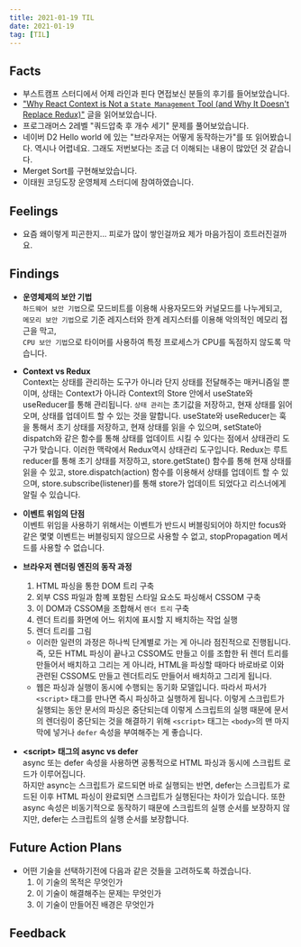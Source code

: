 ```yaml
---
title: 2021-01-19 TIL
date: 2021-01-19
tag: [TIL]
---
```


## Facts

- 부스트캠프 스터디에서 어제 라인과 핀다 면접보신 분들의 후기를 들어보았습니다.
- ["Why React Context is Not a `State Management` Tool (and Why It Doesn't Replace Redux)"](https://blog.isquaredsoftware.com/2021/01/blogged-answers-why-react-context-is-not-a-state-management-tool-and-why-it-doesnt-replace-redux/) 글을 읽어보았습니다.
- 프로그래머스 2레벨 "쿼드압축 후 개수 세기" 문제를 풀어보았습니다.
- 네이버 D2 Hello world 에 있는 "브라우저는 어떻게 동작하는가"를 또 읽어봤습니다. 역시나 어렵네요. 그래도 저번보다는 조금 더 이해되는 내용이 많았던 것 같습니다.
- Merget Sort를 구현해보았습니다.
- 이태원 코딩도장 운영체제 스터디에 참여하였습니다.

## Feelings

- 요즘 왜이렇게 피곤한지... 피로가 많이 쌓인걸까요 제가 마음가짐이 흐트러진걸까요.

## Findings

- **운영체제의 보안 기법**  
  `하드웨어 보안 기법`으로 모드비트를 이용해 사용자모드와 커널모드를 나누게되고,  
  `메모리 보안 기법`으로 기준 레지스터와 한계 레지스터를 이용해 악의적인 메모리 접근을 막고,  
  `CPU 보안 기법`으로 타이머를 사용하여 특정 프로세스가 CPU를 독점하지 않도록 막습니다.

- **Context vs Redux**  
  Context는 상태를 관리하는 도구가 아니라 단지 상태를 전달해주는 매커니즘일 뿐이며, 상태는 Context가 아니라 Context의 Store 안에서 useState와 useReducer를 통해 관리됩니다. `상태 관리`는 초기값을 저장하고, 현재 상태를 읽어오며, 상태를 업데이트 할 수 있는 것을 말합니다. useState와 useReducer는 훅을 통해서 초기 상태를 저장하고, 현재 상태를 읽을 수 있으며, setState아 dispatch와 같은 함수를 통해 상태를 업데이트 시킬 수 있다는 점에서 상태관리 도구가 맞습니다. 이러한 맥락에서 Redux역시 상태관리 도구입니다. Redux는 루트 reducer를 통해 초기 상태를 저장하고, store.getState() 함수를 통해 현재 상태를 읽을 수 있고, store.dispatch(action) 함수를 이용해서 상태를 업데이트 할 수 있으며, store.subscribe(listener)를 통해 store가 업데이트 되었다고 리스너에게 알릴 수 있습니다.

- **이벤트 위임의 단점**  
  이벤트 위임을 사용하기 위해서는 이벤트가 반드시 버블링되어야 하지만 focus와 같은 몇몇 이벤트는 버블링되지 않으므로 사용할 수 없고, stopPropagation 메서드를 사용할 수 없습니다.

- **브라우저 렌더링 엔진의 동작 과정**  
  1. HTML 파싱을 통한 DOM 트리 구축
  2. 외부 CSS 파일과 함꼐 포함된 스타일 요소도 파싱해서 CSSOM 구축
  3. 이 DOM과 CSSOM을 조합해서 `렌더 트리` 구축
  4. 렌더 트리를 화면에 어느 위치에 표시할 지 배치하는 작업 실행
  5. 렌더 트리를 그림

  - 이러한 일련의 과정은 하나씩 단계별로 가는 게 아니라 점진적으로 진행됩니다. 즉, 모든 HTML 파싱이 끝나고 CSSOM도 만들고 이를 조합한 뒤 렌더 트리를 만들어서 배치하고 그리는 게 아니라, HTML을 파싱할 때마다 바로바로 이와 관련된 CSSOM도 만들고 렌더트리도 만들어서 배치하고 그리게 됩니다.  
  - 웹은 파싱과 실행이 동시에 수행되는 동기화 모델입니다. 따라서 파서가 `<script>` 태그를 만나면 즉시 파싱하고 실행하게 됩니다. 이렇게 스크립트가 실행되는 동안 문서의 파싱은 중단되는데 이렇게 스크립트의 실행 때문에 문서의 렌더링이 중단되는 것을 해결하기 위해 `<script>` 태그는 `<body>`의 맨 마지막에 넣거나 `defer` 속성을 부여해주는 게 좋습니다.

- **\<script\> 태그의 async vs defer**  
  async 또는 defer 속성을 사용하면 공통적으로 HTML 파싱과 동시에 스크립트 로드가 이루어집니다.  
  하지만 async는 스크립트가 로드되면 바로 실행되는 반면, defer는 스크립트가 로드된 이후 HTML 파싱이 완료되면 스크립트가 실행된다는 차이가 있습니다. 또한 async 속성은 비동기적으로 동작하기 때문에 스크립트의 실행 순서를 보장하지 않지만, defer는 스크립트의 실행 순서를 보장합니다.

## Future Action Plans

- 어떤 기술을 선택하기전에 다음과 같은 것들을 고려하도록 하겠습니다.
  1. 이 기술의 목적은 무엇인가
  2. 이 기술이 해결해주는 문제는 무엇인가
  3. 이 기술이 만들어진 배경은 무엇인가

## Feedback
